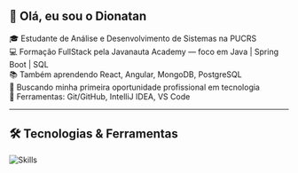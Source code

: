 ## 👋 Olá, eu sou o Dionatan

🎓 Estudante de Análise e Desenvolvimento de Sistemas na PUCRS  
💻 Formação FullStack pela Javanauta Academy — foco em Java | Spring Boot | SQL  
📚 Também aprendendo React, Angular, MongoDB, PostgreSQL  
🚀 Buscando minha primeira oportunidade profissional em tecnologia  
🔧 Ferramentas: Git/GitHub, IntelliJ IDEA, VS Code  

---

## 🛠️ Tecnologias & Ferramentas

![Skills](https://skillicons.dev/icons?i=java,javascript,spring,react,angular,sql,oracle,git,github,vscode,intellij)
